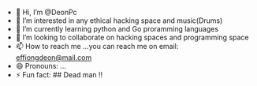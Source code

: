 - 👋 Hi, I’m @DeonPc
- 👀 I’m interested in any ethical hacking space and music(Drums) 
- 🌱 I’m currently learning python and Go proramming languages
- 💞️ I’m looking to collaborate on hacking spaces and programming space
- 📫 How to reach me ...you can reach me on email: effiongdeon@mail.com
- 😄 Pronouns: ...
- ⚡ Fun fact: ## Dead man !!

<!---
DeonPc/DeonPc is a ✨ special ✨ repository because its `README.md` (this file) appears on your GitHub profile.
You can click the Preview link to take a look at your changes.
--->

